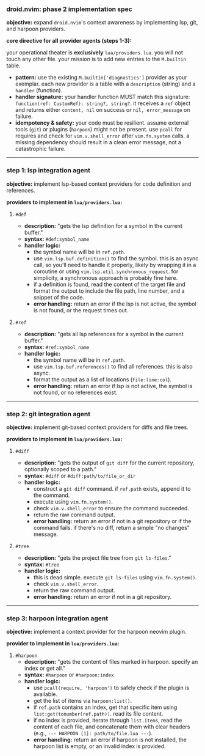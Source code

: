 ### **droid.nvim: phase 2 implementation spec**

**objective:** expand `droid.nvim`'s context awareness by implementing lsp, git, and harpoon providers.

**core directive for all provider agents (steps 1-3):**

your operational theater is **exclusively** `lua/providers.lua`. you will not touch any other file. your mission is to add new entries to the `M.builtin` table.

*   **pattern:** use the existing `M.builtin['diagnostics']` provider as your exemplar. each new provider is a table with a `description` (string) and a `handler` (function).
*   **handler signature:** your handler function MUST match this signature: `function(ref: CustomRef): string?, string?`. it receives a `ref` object and returns either `content, nil` on success or `nil, error_message` on failure.
*   **idempotency & safety:** your code must be resilient. assume external tools (`git`) or plugins (`harpoon`) might not be present. use `pcall` for requires and check for `vim.v.shell_error` after `vim.fn.system` calls. a missing dependency should result in a clean error message, not a catastrophic failure.

---

### **step 1: lsp integration agent**

**objective:** implement lsp-based context providers for code definition and references.

**providers to implement in `lua/providers.lua`:**

1.  `#def`
    *   **description:** "gets the lsp definition for a symbol in the current buffer."
    *   **syntax:** `#def:symbol_name`
    *   **handler logic:**
        *   the symbol name will be in `ref.path`.
        *   use `vim.lsp.buf.definition()` to find the symbol. this is an async call, so you'll need to handle it properly, likely by wrapping it in a coroutine or using `vim.lsp.util.synchronous_request`. for simplicity, a synchronous approach is probably fine here.
        *   if a definition is found, read the content of the target file and format the output to include the file path, line number, and a snippet of the code.
        *   **error handling:** return an error if the lsp is not active, the symbol is not found, or the request times out.

2.  `#ref`
    *   **description:** "gets all lsp references for a symbol in the current buffer."
    *   **syntax:** `#ref:symbol_name`
    *   **handler logic:**
        *   the symbol name will be in `ref.path`.
        *   use `vim.lsp.buf.references()` to find all references. this is also async.
        *   format the output as a list of locations (`file:line:col`).
        *   **error handling:** return an error if lsp is not active, the symbol is not found, or no references exist.

---

### **step 2: git integration agent**

**objective:** implement git-based context providers for diffs and file trees.

**providers to implement in `lua/providers.lua`:**

1.  `#diff`
    *   **description:** "gets the output of `git diff` for the current repository, optionally scoped to a path."
    *   **syntax:** `#diff` or `#diff:path/to/file_or_dir`
    *   **handler logic:**
        *   construct a `git diff` command. if `ref.path` exists, append it to the command.
        *   execute using `vim.fn.system()`.
        *   check `vim.v.shell_error` to ensure the command succeeded.
        *   return the raw command output.
        *   **error handling:** return an error if not in a git repository or if the command fails. if there's no diff, return a simple "no changes" message.

2.  `#tree`
    *   **description:** "gets the project file tree from `git ls-files`."
    *   **syntax:** `#tree`
    *   **handler logic:**
        *   this is dead simple. execute `git ls-files` using `vim.fn.system()`.
        *   check `vim.v.shell_error`.
        *   return the raw command output.
        *   **error handling:** return an error if not in a git repository.

---

### **step 3: harpoon integration agent**

**objective:** implement a context provider for the harpoon neovim plugin.

**provider to implement in `lua/providers.lua`:**

1.  `#harpoon`
    *   **description:** "gets the content of files marked in harpoon. specify an index or get all."
    *   **syntax:** `#harpoon` or `#harpoon:index`
    *   **handler logic:**
        *   use `pcall(require, 'harpoon')` to safely check if the plugin is available.
        *   get the list of items via `harpoon:list()`.
        *   if `ref.path` contains an index, get that specific item using `list:get(tonumber(ref.path))`. read its file content.
        *   if no index is provided, iterate through `list.items`, read the content of each file, and concatenate them with clear headers (e.g., `--- HARPOON [1]: path/to/file.lua ---`).
        *   **error handling:** return an error if harpoon is not installed, the harpoon list is empty, or an invalid index is provided.
